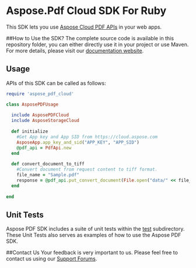 # Aspose.Pdf Cloud SDK For Ruby
This SDK lets you use [Aspose Cloud PDF APIs](http://www.aspose.com/cloud/pdf-api.aspx) in your web apps.

##How to Use the SDK?
The complete source code is available in this repository folder, you can either directly use it in your project or use Maven. For more details, please visit our [documentation website](http://www.aspose.com/docs/display/pdfcloud/Available+SDKs).

## Usage
APIs of this SDK can be called as follows:

```ruby
require 'aspose_pdf_cloud'

class AsposePDFUsage
  
  include AsposePDFCloud
  include AsposeStorageCloud
	
  def initialize
    #Get App key and App SID from https://cloud.aspose.com
    AsposeApp.app_key_and_sid("APP_KEY", "APP_SID")
    @pdf_api = PdfApi.new  
  end
  
  def convert_document_to_tiff
    #Convert document from request content to tiff format.
    file_name = "Sample.pdf"
    response = @pdf_api.put_convert_document(File.open("data/" << file_name,"r") { |io| io.read }, {format: "tiff"})
  end
  
end
```
## Unit Tests
Aspose PDF SDK includes a suite of unit tests within the [test](https://github.com/asposepdf/Aspose_Pdf_Cloud/blob/master/SDKs/Aspose.Pdf_Cloud_SDK_for_Ruby/test/pdf_tests.rb) subdirectory. These Unit Tests also serves as examples of how to use the Aspose PDF SDK.

##Contact Us
Your feedback is very important to us. Please feel free to contact us using our [Support Forums](https://www.aspose.com/community/forums/).


